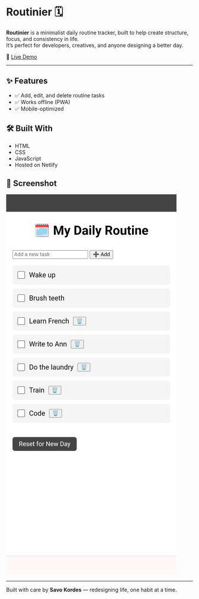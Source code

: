 # Routinier 🗓️

**Routinier** is a minimalist daily routine tracker, built to help create structure, focus, and consistency in life.  
It’s perfect for developers, creatives, and anyone designing a better day.

🔗 [Live Demo](https://daily-routine-checker.netlify.app)

---

## ✨ Features
- ✅ Add, edit, and delete routine tasks
- ✅ Works offline (PWA)
- ✅ Mobile-optimized

## 🛠️ Built With
- HTML  
- CSS  
- JavaScript  
- Hosted on Netlify  

## 📸 Screenshot  
![Screenshot](screenshot.png)

---

Built with care by **Savo Kordes** — redesigning life, one habit at a time.
